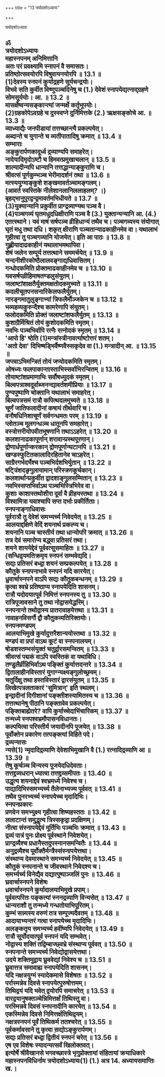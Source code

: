+++
title = "13 त्रयोदशोऽध्यायः"

+++





त्रयोदशोऽध्यायः  




ॐ  
त्रयोदशोऽध्यायः  
महास्नपनम् अनिमित्तानि  
अतः परं प्रवक्ष्यामि स्नापनं वै समासतः।  
प्रतिष्ठोत्सवयोरपि विषुवायनयोरपि ॥ 13.1 ॥  
(1)देवस्य स्नपनं कुर्याद्रहणे सूर्यचन्द्रयोः।  
विभवे सति कुर्वीत विष्णुपञ्चदिनेषु च (1.) देवेशं स्नापयेद्यत्नाद्ग्रहणे सोमसूर्ययोः। आ. ॥ 13.2 ॥  
मासर्क्षेष्वन्यसङ्कान्त्यां जन्मर्क्षे कर्तृभूपयोः।  
(2)ग्रहकोपेऽवग्रहे च दुस्स्वप्ने दुर्निमित्तके (2.) ऋक्षसङ्कोचे आ. ॥ 13.3 ॥  
व्याध्याद्यैः जनपीडायां तत्तच्छान्त्यै प्रकल्पयेत्।  
अब्दान्ते च युगान्ते च व्यतीपातादिषु क्रमात् ॥ 13.4 ॥  
सम्भाराः  
अङ्कुरार्पणकादूर्ध्व द्रव्याण्यपि समाहरेत्।  
नादेयादिमृदोऽष्टौ च हिमवत्प्रमुखाचलान् ॥ 13.5 ॥  
शाल्यादीन्यपि धान्यानि तत्तद्धान्याङ्कुराणि च।  
श्रीवत्सं पूर्णकुम्भञ्च भेरीमादर्शनं तथा ॥ 13.6 ॥  
मत्स्ययुग्माङ्कुशे शङ्खमावर्तञ्चामङ्गलम्।  
(आवर्त स्वस्तिके नीलेशानलानिललाहलम्? ।)  
बृहद्भानुपुरद्वन्द्वमावर्तमभिधीयते ॥ 13.7 ॥  
(3)युक्यान्यानि प्रकुर्वीत प्राग्द्रव्याण्यथ पञ्च वै।  
(4)पञ्चगव्यं घृतमधुदधिक्षीराणि पञ्च वै (3.) युक्तान्यन्यानि आ. (4.) एतत्स्थाने। यवं माषं सर्षपञ्च व्रीहिधान्यं तथैव च। पञ्चगव्यस्य संयोगात् घृतं मधु तथा दधि। शकृत् क्षीराणि पञ्चतान्याढकाहीनमेव वा। यथालाभं गृहीत्वा तु पञ्चगव्यानि योजयेत्। इति आ पाठः ॥ 13.8 ॥  
गुह्णीयादाढकाहीनं यथालाभमथापिवा।  
शेषं जलेन सम्पूर्य तत्तत्थाने सममर्चयेत् ॥ 13.9 ॥  
चन्दनीशीरकोष्ठैलालवङ्गाद्यधिवासितम्।  
गन्धोदकमिति प्रोक्तमाढकाहीनमेव च ॥ 13.10 ॥  
यवसर्षपव्रीहिमाषतण्डलुसंयुतम्।  
जलाष्टांशाक्षतैर्युक्तमक्षतोदकमुच्यते ॥ 13.11 ॥  
कदलीचूतपनसनारिकेलफलैर्युतम्।  
नारङ्गमातुलुङ्गाभ्यां त्रिफलैर्मौञ्जकेन च ॥ 13.12 ॥  
भव्यहव्यकुरुन्दैश्च कामरेणापि संयुतम्।  
फलोदकमिति प्रोक्तं जलाष्टांशफलैर्युतम् ॥ 13.13 ॥  
कुशाग्रैर्मिश्रितं तोयं कुशोदकमिति स्मृतम्।  
नवभिः पञ्चभिर्वापि रत्नैः रत्नोदकं स्मृतम् ॥ 13.14 ॥  
'आपो हि' ष्ठेति (1)मन्त्रांस्त्रीनावर्त्याष्टोत्तरं शतम्।  
'अतो देवा' दिभिष्षड्भिर्वैष्णवैस्सकृदेव वा (1.) मन्त्रादीन् आ. ॥ 13.15 ॥  
जप्त्वाऽभिमन्त्रितं तोयं जप्योदकमिति स्मृतम्।  
ओषध्यः फलपाकान्तास्ताभिस्सर्वाभिरन्वितम् ॥ 13.16 ॥  
तोयाष्टांशप्रमाणाभिः सर्वौषध्युदकं स्मृतम्।  
बिल्वपत्राश्वदूर्वाब्जनन्द्यावर्तशमीप्रियाः ॥ 13.17 ॥  
पुण्यपुष्पाणि चोक्तानि यथालाभं समाहरेत्।  
बिल्वपत्रसमं रात्रौ कपित्थदलमुच्यते ॥ 13.18 ॥  
चूर्णं जातिफलादीनां कषायं तीर्थवारि च।  
वनौषधिनिशाचूर्णं सर्वगन्धमतः परम् ॥ 13.19 ॥  
प्लोतञ्च मूलगन्धञ्च धातूनपि समहारेत्।  
वस्त्रोत्तरीयोपवीतभूषणानि तथाऽऽहरेत् ॥ 13.20 ॥  
कलशानाढकापूर्णान् शरावान्प्रस्थपूरणान्।  
द्रोणार्धपूर्णान्करकान् द्रोणपूर्णान्घटानपि ॥ 13.21 ॥  
खण्डस्फुटितकालादिरहितानेव चाऽहरेत्।  
साग्रैरगर्भदर्भैश्च पञ्चभिर्दशभिर्युतान् ॥ 13.22 ॥  
षट्त्रिंशदङृगुलायामान् परिस्त्रणकूर्चकान्।  
कलशार्थान्प्रकुर्वीत द्वादशाङ्गुलसम्मितान् ॥ 13.23 ॥  
नवभिस्सप्तभिर्वाऽथ पञ्चभिस्त्रिभिरेव वा।  
कुशाः काशास्तथोशीरा दूर्वा वै व्रीहयस्तथा ॥ 13.24 ॥  
विश्वामित्रा यवाश्चापि सप्त दर्भाः प्रकीर्तिताः।  
स्नपनाङ्गाधिवासः  
पूर्वरात्रौ तु देवेशं समभ्यर्च्य निवेदयेत् ॥ 13.25 ॥  
आलयाद्दक्षिणे वेदिं शयनार्थ प्रकल्प्य च।  
शयनानि पञ्च चास्तीर्य तथा धान्योपरि क्रमात् ॥ 13.26 ॥  
तत्र देवं समारोप्य बद्ध्वा प्रतिसरं तथा।  
शयने शाययेद्देवं पूर्ववत्सुसमाहितः ॥ 13.27 ॥  
(सन्धिद्वयमतिक्रमृय स्नपनं सम्भवेद्यदि।  
सद्यः प्रतिसरं बध्द्वा शयनं सम्प्रकल्पयेत् ॥ 13.28 ॥  
कौतुके स्नापनाभावे स्नपनं यदि कारयेत्।  
ध्रुवार्चास्नपने वाऽपि सद्यः कौतुकबन्धनम् ॥ 13.29 ॥  
कृत्वा श्वभ्रे प्रतिष्ठाप्य स्नापयेदिति शासनम्।  
रात्रौ यदोदयात्पूर्व निमित्तं स्नपनस्य तु ॥ 13.30 ॥  
रात्रिपूजावसाने तु तथा नोद्वासयेद्धरिम्।  
स्नपनान्ते तथोद्वास्य प्रातरावाहयेत्तथा ॥ 13.31 ॥  
नावाहनविसर्गौ द्वौ कौतुकव्यतिरिक्तयोः।  
स्नपनमण्डपम्  
आलयाभिमुखे कुर्यादुत्तरैशान्ययोस्तथा ॥ 13.32 ॥  
मण्डपं वा प्रपां वाऽथ कूटं वा स्नपनालयम्।  
षोडशस्तम्भसंयुक्तं चतुर्द्वारसमन्वितम् ॥ 13.33 ॥  
श्रीवत्सं पद्मकं वाऽपि स्वस्तिकं वा यथाविधि।  
तण्डुलैर्व्रीहिभिर्वाऽथ पङ्क्तिं कुर्यात्तदन्तरे ॥ 13.34 ॥  
द्वितालाहीनविस्तारं युगाग्न्यक्ष्यङ्गुलोच्छ्रयम्।  
चतुर्दिक्षु तथा हस्तविस्तारं द्वारसंयुतम् ॥ 13.35 ॥  
लिखेत्पत्रलताकारं 'सुमित्रान्' इति स्थलम्।  
इन्द्रादीनां दिगीशानां पङ्क्तीशस्यामितस्य च ॥ 13.36 ॥  
तत्तत्थानेषु पीठानि पङ्क्तावेव प्रकल्पयेत्।  
पङ्क्तिबाह्येतरे? वापि कुर्याच्चेदाभिंचारिकम् ॥ 13.37 ॥  
तन्मध्ये स्नपश्वभ्रमौपासनविधानतः।  
कल्पयित्वा परिस्तीर्य जयादीनपि पूजयेत् ॥ 13.38 ॥  
पूर्वोक्तेन प्रकारेण तत्पङ्क्त्यां विहिते पदे।  
द्रव्यन्यासः  
न्यसे(1) न्मृदादिद्रव्याणि देवेशाभिमुखानि वै (1.) रत्नादिद्रव्याणि आ ॥ 13.39 ॥  
तेषु कूर्चञ्च विन्यस्य पूजयेदधिदेवताः।  
तत्तद्द्रव्यधरान् ध्यात्वा तत्तद्द्रव्समीपतः ॥ 13.40 ॥  
उद्धृत्य शयनाद्देवं श्वभ्रमध्ये निवेश्च च।  
पाद्यादिभिस्समभ्यर्च्य तैलेनाभ्यज्य पूर्ववत् ॥ 13.41 ॥  
तथैव पुनरभ्यर्च्य स्नापयेच्च मृदादिभिः।  
स्नपनप्रकारः  
प्रणवेन समभ्युक्ष्य गृहीत्वा शिष्यहस्ततः ॥ 13.42 ॥  
ललाटान्तं समुद्धृत्य त्रिस्सकृद्वा प्रदक्षिणम्।  
नीत्वा संस्नापयेद्देवं मूर्तिभिः पञ्चभिः क्रमात् ॥ 13.43 ॥  
द्रव्यं पात्रं पुनः प्रोक्ष्य पूर्वस्थाने निवेशयेत्।  
प्राग्द्रव्यैश्च प्रधानैस्तदुपस्नानसमन्वितैः ॥ 13.44 ॥  
अनुद्रव्यैश्च पूर्वोक्तैर्मन्त्रैस्संस्नापयेत्तथा।  
संस्थाप्य देवमास्थाने समभ्यर्च्य निवेदयेत् ॥ 13.45 ॥  
कौतुकं स्नपनान्ते च जीवस्थाने निवेदश्य च।  
समर्भ्यर्च्य विनेद्यैव दद्यात्पुष्पाञ्जलिं पुनः ॥ 13.46 ॥  
घ्रवार्चास्नपने विशेषः  
ध्रवार्चास्नपने कुर्यादालयाभिमुखे प्रपाम्।  
पूर्ववत्परितः पङ्कत्यां स्ननद्रव्याणि विन्यसेत् ॥ 13.47 ॥  
धान्यराशौ तु तन्मध्ये गन्धतोयाभिपूरितम्।  
कुम्भं सन्न्यस्य वरुणं तत्र सम्पूज्यदैवतम् ॥ 13.48 ॥  
आदायाभ्यन्तरं गत्वा स्नापयेच्च मृदादिभिः।  
अलङ्कतृय समभ्यर्च्य हवींष्यपि निवेदयेत् ॥ 13.49 ॥  
रात्रौ सूर्योदयात्पूर्व स्नपनं यदि सम्भवेत्।  
नोद्वास्य शक्तिं तद्विम्बाज्छ्वभ्रे संस्थाप्य पूर्ववत् ॥ 13.50 ॥  
स्नपनान्ते समभ्यर्च्य निवेद्योद्वासयेत्तथा।  
उदये शक्तिमुद्वाय घ्रुववेद्यां निवेश्य च ॥ 13.51 ॥  
घ्रुवात्तत्र समावाह्य स्नापयेदिति शासनम्।  
यदि नक्षत्रयुग्मं स्यादेकमासे विशेषतः ॥ 13.52 ॥  
पर्रास्मन्नेव दिवसे स्नापयेत्पुरुषोत्तमम्।  
तिथिद्वयं यदि भवेत् द्वयोरपि समाचरेत् ॥ 13.53 ॥  
वारद्वयानुषक्तञ्चेन्निमित्तर्क्षं तिथिस्तु वा।  
परस्मिन्नवे दिवसं स्नपनादीनि कारयेत् ॥ 13.54 ॥  
एकस्मिन्नेव दिवसे निमित्तर्क्षतिथिद्वयम्।  
नक्षत्रस्नपनं पूर्वं तिथिकर्म ततश्चरेत् ॥ 13.55 ॥  
पूर्वकर्मावसाने तु कृत्वा स़द्योऽङ्कुरार्पणम्।  
सद्यः प्रतिसरं बध्द्वा द्वितीयं स्नपनं चरेत् ॥ 13.56 ॥  
एष एव विशेषः स्यादन्यत्सर्वं खिलोक्तवत्।  
इत्योर्षे श्रीवैखानसे भगवच्छास्त्रे भृगुप्रोक्तायां संहितायां क्रयाधिकारे  
महास्नपनविधिर्नाम त्रयोदशोऽध्यायः(1) (1.) अत्र 14. अध्यायसमाप्तिः ख.।  
---------
